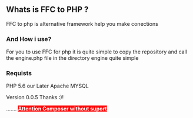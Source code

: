## Whats is FFC to PHP  ?

FFC to php  is alternative framework  help you make conections

### And How i use? 

For you to use FFC for php it is quite simple to copy the repository and call the engine.php file in the directory engine quite simple
### Requists 
PHP 5.6 our Later 
Apache
MYSQL 

Version 0.0.5
Thanks :)!

.......
<b style="background:red;color:#fff; border-radius 4px;border:none;">Attention Composer  without suport<b>
